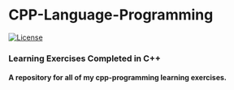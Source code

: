 # CPP-Language-Programming

[![License](https://img.shields.io/github/license/rowenpeebles/cpp-programming.svg?style=flat-square)](https://github.com/rowenpeebles/cpp-programming/blob/master/LICENSE)

### Learning Exercises Completed in C++

#### A repository for all of my cpp-programming learning exercises.
